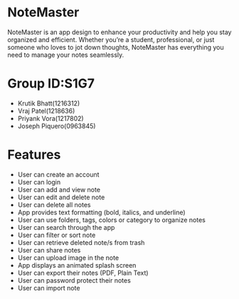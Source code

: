 # NoteMaster
NoteMaster is an app design to enhance your productivity and help you stay organized and efficient. Whether you’re a student, professional, or just someone who loves to jot down thoughts, NoteMaster has everything you need to manage your notes seamlessly.

# Group ID:S1G7
* Krutik Bhatt(1216312)
* Vraj Patel(1218636)
* Priyank Vora(1217802)
* Joseph Piquero(0963845)

# Features
* User can create an account
* User can login
* User can add and view note
* User can edit and delete note
* User can delete all notes
* App provides text formatting (bold, italics, and underline)
* User can use folders, tags, colors or category to organize notes
* User can search through the app
* User can filter or sort note
* User can retrieve deleted note/s from trash
* User can share notes
* User can upload image in the note
* App displays an animated splash screen
* User can export their notes (PDF, Plain Text)
* User can password protect their notes
* User can import note